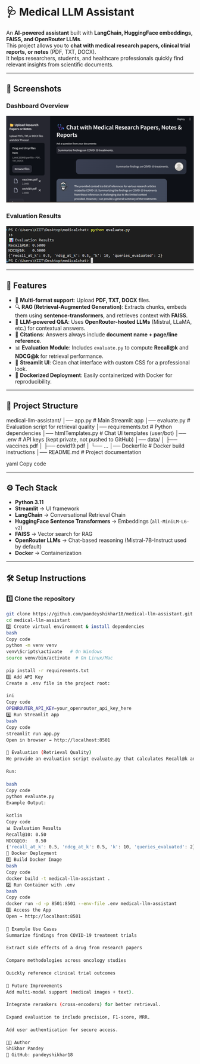 # 🩺 Medical LLM Assistant

An **AI-powered assistant** built with **LangChain, HuggingFace embeddings, FAISS, and OpenRouter LLMs**.  
This project allows you to **chat with medical research papers, clinical trial reports, or notes** (PDF, TXT, DOCX).  
It helps researchers, students, and healthcare professionals quickly find relevant insights from scientific documents.

---

## 📸 Screenshots

### Dashboard Overview
![Dashboard Overview](https://github.com/pandeyshikhar18/medical-llm-assistant/blob/main/data/dashboard.png)

### Evaluation Results
![Evaluation Results](https://github.com/pandeyshikhar18/medical-llm-assistant/blob/main/data/eval.png)

---

## 🚀 Features
- 📂 **Multi-format support**: Upload **PDF, TXT, DOCX** files.  
- 🔍 **RAG (Retrieval-Augmented Generation)**: Extracts chunks, embeds them using **sentence-transformers**, and retrieves context with **FAISS**.  
- 🤖 **LLM-powered Q&A**: Uses **OpenRouter-hosted LLMs** (Mistral, LLaMA, etc.) for contextual answers.  
- 📝 **Citations**: Answers always include **document name + page/line reference**.  
- 📊 **Evaluation Module**: Includes `evaluate.py` to compute **Recall@k** and **NDCG@k** for retrieval performance.  
- 🎨 **Streamlit UI**: Clean chat interface with custom CSS for a professional look.  
- 🐳 **Dockerized Deployment**: Easily containerized with Docker for reproducibility.  

---

## 📂 Project Structure
medical-llm-assistant/
│── app.py # Main Streamlit app
│── evaluate.py # Evaluation script for retrieval quality
│── requirements.txt # Python dependencies
│── htmlTemplates.py # Chat UI templates (user/bot)
│── .env # API keys (kept private, not pushed to GitHub)
│── data/
│ ├── vaccines.pdf
│ ├── covid19.pdf
│ └── ...
│── Dockerfile # Docker build instructions
│── README.md # Project documentation

yaml
Copy code

---

## ⚙️ Tech Stack
- **Python 3.11**
- **Streamlit** → UI framework  
- **LangChain** → Conversational Retrieval Chain  
- **HuggingFace Sentence Transformers** → Embeddings (`all-MiniLM-L6-v2`)  
- **FAISS** → Vector search for RAG  
- **OpenRouter LLMs** → Chat-based reasoning (Mistral-7B-Instruct used by default)  
- **Docker** → Containerization  

---

## 🛠️ Setup Instructions

### 1️⃣ Clone the repository
```bash
git clone https://github.com/pandeyshikhar18/medical-llm-assistant.git
cd medical-llm-assistant
2️⃣ Create virtual environment & install dependencies
bash
Copy code
python -m venv venv
venv\Scripts\activate   # On Windows
source venv/bin/activate  # On Linux/Mac

pip install -r requirements.txt
3️⃣ Add API Key
Create a .env file in the project root:

ini
Copy code
OPENROUTER_API_KEY=your_openrouter_api_key_here
4️⃣ Run Streamlit app
bash
Copy code
streamlit run app.py
Open in browser → http://localhost:8501

🧪 Evaluation (Retrieval Quality)
We provide an evaluation script evaluate.py that calculates Recall@k and NDCG@k for retrieval.

Run:

bash
Copy code
python evaluate.py
Example Output:

kotlin
Copy code
📊 Evaluation Results
Recall@10: 0.50
NDCG@10:   0.50
{'recall_at_k': 0.5, 'ndcg_at_k': 0.5, 'k': 10, 'queries_evaluated': 2}
🐳 Docker Deployment
1️⃣ Build Docker Image
bash
Copy code
docker build -t medical-llm-assistant .
2️⃣ Run Container with .env
bash
Copy code
docker run -d -p 8501:8501 --env-file .env medical-llm-assistant
3️⃣ Access the App
Open → http://localhost:8501

🎯 Example Use Cases
Summarize findings from COVID-19 treatment trials

Extract side effects of a drug from research papers

Compare methodologies across oncology studies

Quickly reference clinical trial outcomes

📌 Future Improvements
Add multi-modal support (medical images + text).

Integrate rerankers (cross-encoders) for better retrieval.

Expand evaluation to include precision, F1-score, MRR.

Add user authentication for secure access.

👨‍💻 Author
Shikhar Pandey
🔗 GitHub: pandeyshikhar18


